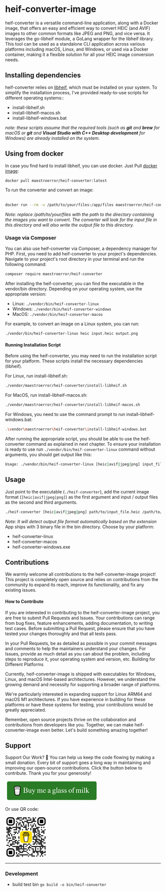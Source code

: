 # heif-converter-image

heif-converter is a versatile command-line application, along with a Docker image, that offers an easy and efficient way to convert HEIC (and AVIF) images to other common formats like JPEG and PNG, and vice versa. It leverages the go-libheif module, a GoLang wrapper for the libheif library. This tool can be used as a standalone CLI application across various platforms including macOS, Linux, and Windows, or used via a Docker container, making it a flexible solution for all your HEIC image conversion needs.

## Installing dependencies

heif-converter relies on [libheif](https://github.com/strukturag/libheif), which must be installed on your system. To simplify the installation process, I've provided ready-to-use scripts for different operating systems::

- install-libheif.sh
- install-libheif-macos.sh
- install-libheif-windows.bat

_note: these scripts assume that the required tools (such as **git** and **brew** for macOS or **git** and **Visual Studio with C++ Desktop development** for Windows) are already installed on the system._

## Using from docker

In case you find hard to install libheif, you can use docker. Just Pull [docker image](https://hub.docker.com/r/maestroerror/heif-converter):

```bash
docker pull maestroerror/heif-converter:latest
```

To run the converter and convert an image:

```bash

docker run --rm -v /path/to/your/files:/app/files maestroerror/heif-converter [heic|avif|jpeg|png] /app/files/input_file /app/files/output_file
```

_Note: replace /path/to/your/files with the path to the directory containing the images you want to convert. The converter will look for the input file in this directory and will also write the output file to this directory._

### Usage via Composer

You can also use heif-converter via Composer, a dependency manager for PHP. First, you need to add heif-converter to your project's dependencies. Navigate to your project's root directory in your terminal and run the following command:

```bash
composer require maestroerror/heif-converter
```

After installing the heif-converter, you can find the executable in the vendor/bin directory. Depending on your operating system, use the appropriate version:

- Linux: `./vendor/bin/heif-converter-linux`
- Windows: `./vendor/bin/heif-converter-windows`
- MacOS: `./vendor/bin/heif-converter-macos`

For example, to convert an image on a Linux system, you can run:

```bash
./vendor/bin/heif-converter-linux heic input.heic output.png
```

#### Running Installation Script

Before using the heif-converter, you may need to run the installation script for your platform. These scripts install the necessary dependencies (libheif).

For Linux, run install-libheif.sh:

```bash
./vendor/maestroerror/heif-converter/install-libheif.sh
```

For MacOS, run install-libheif-macos.sh:

```bash
./vendor/maestroerror/heif-converter/install-libheif-macos.sh
```

For Windows, you need to use the command prompt to run install-libheif-windows.bat:

```bash
.\vendor\maestroerror\heif-converter\install-libheif-windows.bat
```

After running the appropriate script, you should be able to use the heif-converter command as explained in next chapter. To ensure your installation is ready to use run `./vendor/bin/heif-converter-linux` command without arguments, you should get output like this:

```bash
Usage: ./vendor/bin/heif-converter-linux [heic|avif|jpeg|png] input_file output_file
```

## Usage

Just point to the executable (`./heif-converter`), add the current image format (`[heic|avif|jpeg|png]`) as the first argument and input / output files as the second and third arguments.

```bash
./heif-converter [heic|avif|jpeg|png] path/to/input_file.heic /path/to/output_file.png
```

_Note: It will detect output file format automatically based on the extension_  
App ships with 3 binary file in the bin directory. Choose by your platform:

- heif-converter-linux
- heif-converter-macos
- heif-converter-windows.exe

## Contributions

We warmly welcome all contributions to the heif-converter-image project! This project is completely open source and relies on contributions from the community to expand its reach, improve its functionality, and fix any existing issues.

#### How to Contribute

If you are interested in contributing to the heif-converter-image project, you are free to submit Pull Requests and Issues. Your contributions can range from bug fixes, feature enhancements, adding documentation, to writing test cases. Before submitting a Pull Request, please ensure that you have tested your changes thoroughly and that all tests pass.

In your Pull Requests, be as detailed as possible in your commit messages and comments to help the maintainers understand your changes. For Issues, provide as much detail as you can about the problem, including steps to reproduce it, your operating system and version, etc.
Building for Different Platforms

Currently, heif-converter-image is shipped with executables for Windows, Linux, and macOS Intel-based architectures. However, we understand the growing demand and necessity for supporting a broader range of platforms.

We're particularly interested in expanding support for Linux ARM64 and macOS M1 architectures. If you have experience in building for these platforms or have these systems for testing, your contributions would be greatly appreciated.

Remember, open source projects thrive on the collaboration and contributions from developers like you. Together, we can make heif-converter-image even better. Let's build something amazing together!

## Support

Support Our Work? 🌟 You can help us keep the code flowing by making a small donation. Every bit of support goes a long way in maintaining and improving our open-source contributions. Click the button below to contribute. Thank you for your generosity!

[<img src="https://github.com/MaestroError/resources/blob/maestro/buymeamilk/green-2.png" width="300px">](https://www.buymeacoffee.com/maestroerror)

Or use QR code:

[<img src="https://github.com/MaestroError/resources/blob/maestro/buymeamilk/qr-code.png" width="135px">](https://www.buymeacoffee.com/maestroerror)

---

### Development

- build test bin `go build -o bin/heif-converter`
